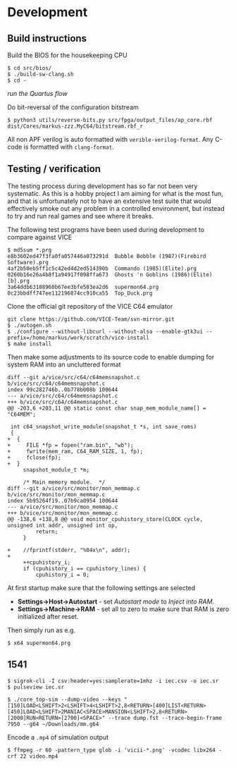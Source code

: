 # Development

## Build instructions

Build the BIOS for the housekeeping CPU
```
$ cd src/bios/
$ ./build-sw-clang.sh
$ cd -
```

*run the Quartus flow*

Do bit-reversal of the configuration bitstream
```
$ python3 utils/reverse-bits.py src/fpga/output_files/ap_core.rbf dist/Cores/markus-zzz.MyC64/bitstream.rbf_r
```

All non APF verilog is auto formatted with `verible-verilog-format`. Any C-code
is formatted with `clang-format`.

## Testing / verification

The testing process during development has so far not been very systematic. As
this is a hobby project I am aiming for what is the most fun, and that is
unfortunately not to have an extensive test suite that would effectively smoke
out any problem in a controlled environment, but instead to try and run real
games and see where it breaks.

The following test programs have been used during development to compare
against VICE
```
$ md5sum *.prg
e8b3602ed47f3fa0fa057446a073291d  Bubble Bobble (1987)(Firebird Software).prg
4af2b50eb5ff1c5c42ed4d2ed514390b  Commando (1985)(Elite).prg
0260b16e26a4b8f1a94917f098ffa673  Ghosts 'n Goblins (1986)(Elite)[b].prg
3a64ddb63188960b67ee3bfe583ea2d6  supermon64.prg
0c23bbdff747ee112196874cc910ca55  Top_Duck.prg
```

Clone the official git repository of the VICE C64 emulator

```
git clone https://github.com/VICE-Team/svn-mirror.git
$ ./autogen.sh
$ ./configure --without-libcurl --without-alsa --enable-gtk3ui --prefix=/home/markus/work/scratch/vice-install
$ make install
```

Then make some adjustments to its source code to enable dumping for system RAM
into an uncluttered format

```
diff --git a/vice/src/c64/c64memsnapshot.c b/vice/src/c64/c64memsnapshot.c
index 99c282746b..0b778b008b 100644
--- a/vice/src/c64/c64memsnapshot.c
+++ b/vice/src/c64/c64memsnapshot.c
@@ -203,6 +203,11 @@ static const char snap_mem_module_name[] = "C64MEM";

 int c64_snapshot_write_module(snapshot_t *s, int save_roms)
 {
+  {
+     FILE *fp = fopen("ram.bin", "wb");
+     fwrite(mem_ram, C64_RAM_SIZE, 1, fp);
+     fclose(fp);
+  }
     snapshot_module_t *m;

     /* Main memory module.  */
diff --git a/vice/src/monitor/mon_memmap.c b/vice/src/monitor/mon_memmap.c
index 5b95264f19..07b9ca0954 100644
--- a/vice/src/monitor/mon_memmap.c
+++ b/vice/src/monitor/mon_memmap.c
@@ -138,6 +138,8 @@ void monitor_cpuhistory_store(CLOCK cycle, unsigned int addr, unsigned int op,
         return;
     }

+    //fprintf(stderr, "%04x\n", addr);
+
     ++cpuhistory_i;
     if (cpuhistory_i == cpuhistory_lines) {
         cpuhistory_i = 0;
```

At first startup make sure that the following settings are selected

- **Settings->Host->Autostart** - set *Autostart mode* to *Inject into RAM*.
- **Settings->Machine->RAM** - set all to zero to make sure that RAM is zero initialized after reset.

Then simply run as e.g.

```
$ x64 supermon64.prg
```

## 1541

```
$ sigrok-cli -I csv:header=yes:samplerate=1mhz -i iec.csv -o iec.sr
$ pulseview iec.sr
```

```
$ ./core_top-sim --dump-video --keys "[150]LOAD<LSHIFT>2<LSHIFT>4<LSHIFT>2,8<RETURN>[400]LIST<RETURN>[450]LOAD<LSHIFT>2MANIAC<SPACE>MANSION<LSHIFT>2,8<RETURN>[2000]RUN<RETURN>[2700]<SPACE>" --trace dump.fst --trace-begin-frame 7950 --g64 ~/Downloads/mm.g64
```

Encode a `.mp4` of simulation output
```
$ ffmpeg -r 60 -pattern_type glob -i 'vicii-*.png' -vcodec libx264 -crf 22 video.mp4
```
